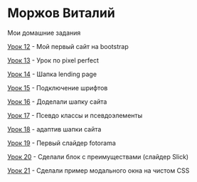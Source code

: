 # Моржов Виталий
Мои домашние задания

[Урок 12](https://vox1oot.github.io/Lesson_12/) - Мой первый сайт на bootstrap


[Урок 13](https://vox1oot.github.io/Lesson_13/) - Урок по pixel perfect

[Урок 14](https://vox1oot.github.io/Lesson_14/) - Шапка lending page

[Урок 15](https://vox1oot.github.io/Lesson_15/) - Подключение шрифтов

[Урок 16](https://vox1oot.github.io/Lesson_16/) - Доделали шапку сайта

[Урок 17](https://Vox1oot.github.io/Lesson_17/) - Псевдо классы и псевдоэлементы

[Урок 18](Vox1oot.github.io/Lesson_18/) - адаптив шапки сайта

[Урок 19](Vox1oot.github.io/Lesson_19/) - Первый слайдер fotorama

[Урок 20](https://vox1oot.github.io/Lesson_20/) - Сделали блок с преимуществами (слайдер Slick)

[Урок 21](Vox1oot.github.io/Lesson_21/) - Сделали пример модального окна на чистом CSS
